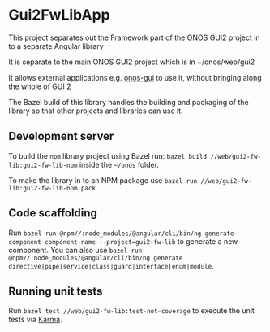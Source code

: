 # Gui2FwLibApp

This project separates out the Framework part of the ONOS GUI2 project in to a separate Angular library

It is separate to the main ONOS GUI2 project which is in ~/onos/web/gui2

It allows external applications e.g. [onos-gui](https://github.com/onosproject/onos-gui)
to use it, without bringing along the whole of GUI 2

The Bazel build of this library handles the building and packaging of the library
so that other projects and libraries can use it.

## Development server
To build the `npm` library project using Bazel run:
`bazel build //web/gui2-fw-lib:gui2-fw-lib-npm`
inside the `~/onos` folder.

To make the library in to an NPM package use
`bazel run //web/gui2-fw-lib:gui2-fw-lib-npm.pack`

## Code scaffolding

Run `bazel run @npm//:node_modules/@angular/cli/bin/ng generate component component-name --project=gui2-fw-lib`
to generate a new component. You can also use
`bazel run @npm//:node_modules/@angular/cli/bin/ng generate directive|pipe|service|class|guard|interface|enum|module`.

## Running unit tests
Run `bazel test //web/gui2-fw-lib:test-not-coverage` to execute the unit tests via [Karma](https://karma-runner.github.io).
